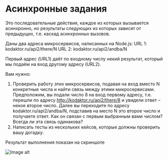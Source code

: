 # Асинхронные задания

Это последовательные действия, каждое из которых вызывается асинхронно, но результаты следующих из которых зависят от предыдущих, т.е. каскад асинхронных вызовов.

Даны два адреса микросервисов, написанных на Node.js:
URL 1: kodaktor.ru/api2/there/N
URL 2: kodaktor.ru/api2/andba/N

Первый адрес (URL1) даёт по входному числу некий результат, который мы подаём на вход
другому адресу (URL2).

Вам нужно:

1. Проверить работу этих микросервисов, подавая на вход вместо N конкретные числа и найти
   связь между этими микросервисами. Предположим, вы подали число 8 на вход первому адресу, т.е. перешли по адресу http://kodaktor.ru/api2/there/8 и увидели ответ – некое второе число. Далее вы переходите по адресу kodaktor.ru/api2/andba/N, подставив на место N это второе число и получаете ответ. Как он связан с первым выбранным вами числом? Всегда ли эта связь одинакова?
2. Написать тесты из нескольких кейсов, которые должны проверить вашу догадку.

Результат выполнения показан на скриншоте

![Image alt](https://github.com/norzserge/itmo-tasks/tree/master/testing/task-18/result.png)
